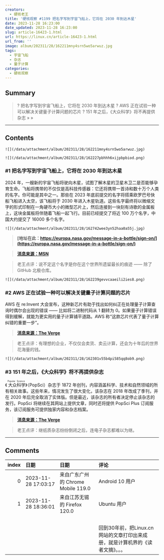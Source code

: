 ```yaml
---
creators:
  - 硬核老王
title: '硬核观察 #1199 把名字写到宇宙飞船上，它将在 2030 年到达木星'
date: 2023-11-28 16:23:00
date_updated: 2023-11-28 16:23:00
slug: article-16423-1.html
url: https://linux.cn/article-16423-1.html
url_from: ''
image: album/202311/28/162211mny4srn5wo5arwuz.jpg
tags:
  - 宇宙飞船
  - 杂志
  - 量子计算
categories:
  - 硬核观察
---
```


## Summary

> ? 把名字写到宇宙飞船上，它将在 2030 年到达木星
> ? AWS 正在试验一种可以解决关键量子计算问题的芯片
> ? 151 年之后，《大众科学》将不再提供杂志
> » 
> »

***

<!-- more -->

## Contents

`![](/data/attachment/album/202311/28/162211mny4srn5wo5arwuz.jpg)`

`![](/data/attachment/album/202311/28/162227pbhhh6xijpbpbiod.png)`

### #1 把名字写到宇宙飞船上，它将在 2030 年到达木星

2024 年，一艘新的宇宙飞船将驶向木星，试图了解木星的卫星木卫二是否能够孕育生命。飞船将携带的不仅仅是高科技传感器：它还将携带一首诗和数十万个人类的名字。你可能是其中之一。那些在 2023 年底前提交的名字将搭乘欧罗巴号快船飞船进入太空，该飞船将于 2030 年进入木星轨道。这些名字最终将以微缩文字的形式印制在一角硬币大小的微型芯片上，然后连接到一块刻有诗歌的金属板上，这块金属板将伴随着飞船一起飞行。目前已经提交了将近 100 万个名字，中国大约提交了 16000 多个名字。

`![](/data/attachment/album/202311/28/162742wee3yn52haa0a55j.jpg)`

> 
> **[地址在此：https://europa.nasa.gov/message-in-a-bottle/sign-on/](https://europa.nasa.gov/message-in-a-bottle/sign-on/)**
> 
> 
> 

> 
> **[消息来源：MSN](https://www.msn.com/en-us/news/technology/send-your-name-to-space-via-nasa-s-message-in-a-bottle/ar-AA1kb0GI)**
> 
> 
> 

> 
> 老王点评：说不定这个名字是你在这个世界所遗留最长的痕迹 —— 除了 GitHub 北极仓库。
> 
> 
> 

`![](/data/attachment/album/202311/28/162239gevvcaaeili2ies8.png)`

### #2 AWS 正在试验一种可以解决关键量子计算问题的芯片

AWS 在 re:Invent 大会宣布，这种新芯片有助于找出如何纠正在处理量子计算查询时偶尔会出现的错误 —— 比如将二进制代码从 1 翻转为 0。如果量子计算错误得到缓解，就能为更实用的量子计算铺平道路。AWS 称“这款芯片代表了量子计算纠错的重要一步”。

> 
> **[消息来源：The Verge](https://www.theverge.com/2023/11/27/23979055/aws-is-experimenting-with-a-chip-that-can-solve-key-quantum-computing-problems)**
> 
> 
> 

> 
> 老王点评：有理想的企业，不仅仅会卖货、卖云计算，还会为十年后的世界花海量的钱。
> 
> 
> 

`![](/data/attachment/album/202311/28/162301v55b4pi585qq8ob9.png)`

### #3 151 年之后，《大众科学》将不再提供杂志

《<ruby> 大众科学 <rt>  Popular Science </rt></ruby>》（PopSci）杂志于 1872 年创刊，内容涵盖科学、技术和自然领域的所有相关故事。这些年来，情况发生了很大变化，该杂志在 2018 年改成了季刊，并在 2020 年后完全取消了实体版。但是最近，该杂志的所有者决定停止该杂志的发行。PopSci 将继续在其网站上提供文章，同时还将提供 PopSci Plus 订阅服务，该订阅服务可提供独家内容和杂志档案。

> 
> **[消息来源：The Verge](https://www.theverge.com/2023/11/27/23978042/popular-science-digital-magazine-discontinued)**
> 
> 
> 

> 
> 老王点评：继纸质杂志纷纷倒闭之后，连电子杂志都难以为继。
> 
> 
>

***

## Comments

|   index | 日期                | 日期                                               | 评论                                                                                                                |
|--------:|:--------------------|:---------------------------------------------------|:--------------------------------------------------------------------------------------------------------------------|
|       0 | 2023-11-28 17:03:17 | 来自广东广州的 Chrome Mobile 119.0|Android 10 用户 | 当年NASA 在去往火星的探测器已经征集过名字，我留了动画人物的名字，这次也会这样做。 |
|       1 | 2023-11-28 18:36:01 | 来自江苏无锡的 Firefox 120.0|Ubuntu 用户           | 杂志这个概念已经淡化了。。。<br />                                                |
|         |                     |                                                    | <br />                                                                            |
|         |                     |                                                    | 回到30年前，把Linux.cn网站的文章打印出来成册，就是计算机界的《读者文摘》。。。                                      |
